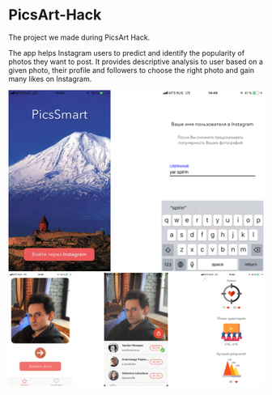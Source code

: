 # PicsArt-Hack
The project we made during PicsArt Hack.

The app helps Instagram users to predict and identify the popularity of photos they want to post.
It provides descriptive analysis to user based on a given photo, their profile and followers to choose the right photo and gain many likes on Instagram.

<img src="./Preview/Intro.png"/>
<img src="./Preview/Workflow.png"/>
